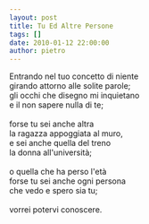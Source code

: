 ```yaml
---
layout: post
title: Tu Ed Altre Persone
tags: []
date: 2010-01-12 22:00:00
author: pietro
---
```

Entrando nel tuo concetto di niente<br/>girando attorno alle solite parole;<br/>gli occhi che disegno mi inquietano<br/>e il non sapere nulla di te;<br/><br/>forse tu sei anche altra<br/>la ragazza appoggiata al muro,<br/>e sei anche quella del treno<br/>la donna all'università;<br/><br/>o quella che ha perso l'età<br/>forse tu sei anche ogni persona<br/>che vedo e spero sia tu;<br/><br/>vorrei potervi conoscere.

